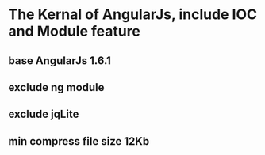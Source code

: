 # The Kernal of AngularJs, include IOC and Module feature

## base AngularJs 1.6.1

## exclude ng module

## exclude jqLite

## min compress file size 12Kb

